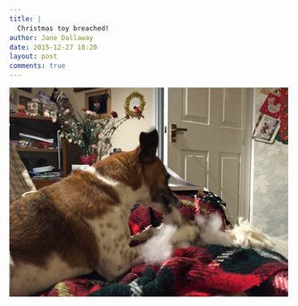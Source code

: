 ```yaml
---
title: |
  Christmas toy breached!
author: Jane Dallaway
date: 2015-12-27 18:20
layout: post
comments: true
---
```


<div><a href="/media/tp_IMG_5364.JPG"><img src="/media/tp_thumb_IMG_5364.JPG" width="500" height="375"/></a></div>



  

      